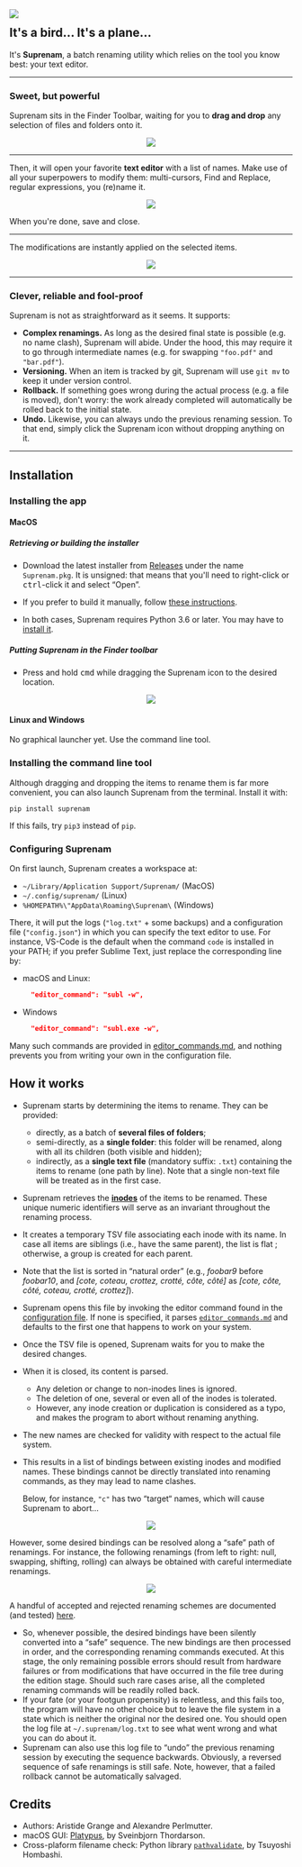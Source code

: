 
<img align="left" src="https://raw.githubusercontent.com/poponealex/suprenam/master/img/logo_small.png">

## It's a bird... It's a plane...

It's **Suprenam**, a batch renaming utility which relies on the tool you know best: your text editor.

----

### Sweet, but powerful

Suprenam sits in the Finder Toolbar, waiting for you to **drag and drop** any selection of files and folders onto it.

<p align="center"><img src="https://raw.githubusercontent.com/poponealex/suprenam/master/img/drag_and_drop.gif"></p>

----

Then, it will open your favorite **text editor** with a list of names.
Make use of all your superpowers to modify them: multi-cursors, Find and Replace, regular expressions, you (re)name it.

<p align="center"><img src="https://raw.githubusercontent.com/poponealex/suprenam/master/img/edition.gif"></p>

When you're done, save and close.

----

The modifications are instantly applied on the selected items.

<p align="center"><img src="https://raw.githubusercontent.com/poponealex/suprenam/master/img/success.png"></p>

----

### Clever, reliable and fool-proof

Suprenam is not as straightforward as it seems. It supports:

- **Complex renamings.** As long as the desired final state is possible (e.g. no name clash), Suprenam will abide. Under the hood, this may require it to go through intermediate names (e.g. for swapping `"foo.pdf"` and `"bar.pdf"`).
- **Versioning.** When an item is tracked by git, Suprenam will use `git mv` to keep it under version control.
- **Rollback.** If something goes wrong during the actual process (e.g. a file is moved), don't worry: the work already completed will automatically be rolled back to the initial state.
- **Undo.** Likewise, you can always undo the previous renaming session. To that end, simply click the Suprenam icon without dropping anything on it.

----

## Installation

### Installing the app

#### MacOS

##### Retrieving or building the installer

- Download the latest installer from [Releases](https://github.com/poponealex/suprenam/releases) under the name `Suprenam.pkg`. It is unsigned: that means that you'll need to right-click or <kbd>ctrl</kbd>-click it and select “Open”.

- If you prefer to build it manually, follow [these instructions](build/platypus/instructions.md).

- In both cases, Suprenam requires Python 3.6 or later. You may have to [install it](https://www.python.org/downloads/).

##### Putting Suprenam in the Finder toolbar

- Press and hold <kbd>cmd</kbd> while dragging the Suprenam icon to the desired location.

<p align="center"><img src="https://raw.githubusercontent.com/poponealex/suprenam/master/img/toolbar.gif"></p>

#### Linux and Windows

No graphical launcher yet. Use the command line tool.

### Installing the command line tool

Although dragging and dropping the items to rename them is far more convenient, you can also launch Suprenam from the terminal. Install it with:

```
pip install suprenam
```

If this fails, try `pip3` instead of `pip`.

### Configuring Suprenam

On first launch, Suprenam creates a workspace at:
- `~/Library/Application Support/Suprenam/` (MacOS)
- `~/.config/suprenam/` (Linux)
- `%HOMEPATH%\"AppData\Roaming\Suprenam\` (Windows)

There, it will put the logs (`"log.txt"` + some backups) and a configuration file (`"config.json"`) in which you can specify the text editor to use. For instance, VS-Code is the default when the command `code` is installed in your PATH; if you prefer Sublime Text, just replace the corresponding line by:

- macOS and Linux:
  ```json
    "editor_command": "subl -w",
  ```
- Windows
  ```json
    "editor_command": "subl.exe -w",
  ```

Many such commands are provided in [editor_commands.md](/src/editor_commands.md), and nothing prevents you from writing your own in the configuration file.

## How it works

- Suprenam starts by determining the items to rename. They can be provided:
  - directly, as a batch of **several files of folders**;
  - semi-directly, as a **single folder**: this folder will be renamed, along with all its children (both visible and hidden);
  - indirectly, as a **single text file** (mandatory suffix: `.txt`) containing the items to rename (one path by line). Note that a single non-text file will be treated as in the first case.
- Suprenam retrieves the [**inodes**](https://en.wikipedia.org/wiki/Inode) of the items to be renamed. These unique numeric identifiers will serve as an invariant throughout the renaming process.
- It creates a temporary TSV file associating each inode with its name. In case all items are siblings (i.e., have the same parent), the list is flat ; otherwise, a group is created for each parent.
- Note that the list is sorted in “natural order” (e.g., _foobar9_ before _foobar10_, and _[cote, coteau, crottez, crotté, côte, côté]_ as _[cote, côte, côté, coteau, crotté, crottez]_).
- Suprenam opens this file by invoking the editor command found in the [configuration file](#configuring-suprenam). If none is specified, it parses [`editor_commands.md`](/src/editor_commands.md) and defaults to the first one that happens to work on your system.
- Once the TSV file is opened, Suprenam waits for you to make the desired changes.
- When it is closed, its content is parsed.
  - Any deletion or change to non-inodes lines is ignored.
  - The deletion of one, several or even all of the inodes is tolerated.
  - However, any inode creation or duplication is considered as a typo, and makes the program to abort without renaming anything.
- The new names are checked for validity with respect to the actual file system.
- This results in a list of bindings between existing inodes and modified names. These bindings cannot be directly translated into renaming commands, as they may lead to name clashes.
  
  Below, for instance, `"c"` has two “target“ names, which will cause Suprenam to abort…

<p align="center"><img src="https://raw.githubusercontent.com/poponealex/suprenam/master/img/cycles_nope.png"></p>

  However, some desired bindings can be resolved along a “safe” path of renamings. For instance, the following renamings (from left to right: null, swapping, shifting, rolling) can always be obtained with careful intermediate renamings.

<p align="center"><img src="https://raw.githubusercontent.com/poponealex/suprenam/master/img/cycles_ok.png"></p>

  A handful of accepted and rejected renaming schemes are documented (and tested) [here](test/examples.md).  
- So, whenever possible, the desired bindings have been silently converted into a “safe” sequence. The new bindings are then processed in order, and the corresponding renaming commands executed. At this stage, the only remaining possible errors should result from hardware failures or from modifications that have occurred in the file tree during the edition stage. Should such rare cases arise, all the completed renaming commands will be readily rolled back.
- If your fate (or your footgun propensity) is relentless, and this fails too, the program will have no other choice but to leave the file system in a state which is neither the original nor the desired one. You should open the log file at `~/.suprenam/log.txt` to see what went wrong and what you can do about it.
- Suprenam can also use this log file to “undo” the previous renaming session by executing the sequence backwards. Obviously, a reversed sequence of safe renamings is still safe. Note, however, that a failed rollback cannot be automatically salvaged.

## Credits

- Authors: Aristide Grange and Alexandre Perlmutter.
- macOS GUI: [Platypus](https://github.com/sveinbjornt/Platypus), by Sveinbjorn Thordarson.
- Cross-plaform filename check: Python library [`pathvalidate`](https://github.com/thombashi/pathvalidate), by Tsuyoshi Hombashi.
